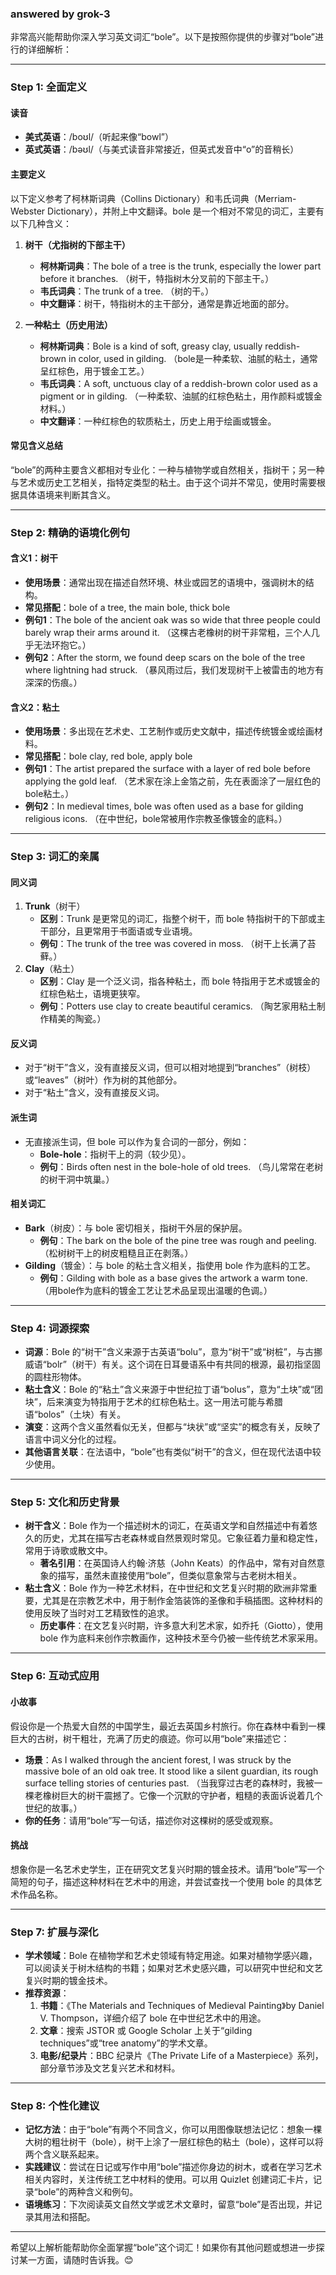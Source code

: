 ### answered by grok-3
非常高兴能帮助你深入学习英文词汇“bole”。以下是按照你提供的步骤对“bole”进行的详细解析：

---

### Step 1: 全面定义
#### 读音
- **美式英语**：/boʊl/（听起来像“bowl”）
- **英式英语**：/bəʊl/（与美式读音非常接近，但英式发音中“o”的音稍长）

#### 主要定义
以下定义参考了柯林斯词典（Collins Dictionary）和韦氏词典（Merriam-Webster Dictionary），并附上中文翻译。bole 是一个相对不常见的词汇，主要有以下几种含义：

1. **树干（尤指树的下部主干）**
   - **柯林斯词典**：The bole of a tree is the trunk, especially the lower part before it branches. （树干，特指树木分叉前的下部主干。）
   - **韦氏词典**：The trunk of a tree. （树的干。）
   - **中文翻译**：树干，特指树木的主干部分，通常是靠近地面的部分。

2. **一种粘土（历史用法）**
   - **柯林斯词典**：Bole is a kind of soft, greasy clay, usually reddish-brown in color, used in gilding. （bole是一种柔软、油腻的粘土，通常呈红棕色，用于镀金工艺。）
   - **韦氏词典**：A soft, unctuous clay of a reddish-brown color used as a pigment or in gilding. （一种柔软、油腻的红棕色粘土，用作颜料或镀金材料。）
   - **中文翻译**：一种红棕色的软质粘土，历史上用于绘画或镀金。

#### 常见含义总结
“bole”的两种主要含义都相对专业化：一种与植物学或自然相关，指树干；另一种与艺术或历史工艺相关，指特定类型的粘土。由于这个词并不常见，使用时需要根据具体语境来判断其含义。

---

### Step 2: 精确的语境化例句
#### 含义1：树干
- **使用场景**：通常出现在描述自然环境、林业或园艺的语境中，强调树木的结构。
- **常见搭配**：bole of a tree, the main bole, thick bole
- **例句1**：The bole of the ancient oak was so wide that three people could barely wrap their arms around it. （这棵古老橡树的树干非常粗，三个人几乎无法环抱它。）
- **例句2**：After the storm, we found deep scars on the bole of the tree where lightning had struck. （暴风雨过后，我们发现树干上被雷击的地方有深深的伤痕。）

#### 含义2：粘土
- **使用场景**：多出现在艺术史、工艺制作或历史文献中，描述传统镀金或绘画材料。
- **常见搭配**：bole clay, red bole, apply bole
- **例句1**：The artist prepared the surface with a layer of red bole before applying the gold leaf. （艺术家在涂上金箔之前，先在表面涂了一层红色的bole粘土。）
- **例句2**：In medieval times, bole was often used as a base for gilding religious icons. （在中世纪，bole常被用作宗教圣像镀金的底料。）

---

### Step 3: 词汇的亲属
#### 同义词
1. **Trunk**（树干）
   - **区别**：Trunk 是更常见的词汇，指整个树干，而 bole 特指树干的下部或主干部分，且更常用于书面语或专业语境。
   - **例句**：The trunk of the tree was covered in moss. （树干上长满了苔藓。）
2. **Clay**（粘土）
   - **区别**：Clay 是一个泛义词，指各种粘土，而 bole 特指用于艺术或镀金的红棕色粘土，语境更狭窄。
   - **例句**：Potters use clay to create beautiful ceramics. （陶艺家用粘土制作精美的陶瓷。）

#### 反义词
- 对于“树干”含义，没有直接反义词，但可以相对地提到“branches”（树枝）或“leaves”（树叶）作为树的其他部分。
- 对于“粘土”含义，没有直接反义词。

#### 派生词
- 无直接派生词，但 bole 可以作为复合词的一部分，例如：
  - **Bole-hole**：指树干上的洞（较少见）。
  - **例句**：Birds often nest in the bole-hole of old trees. （鸟儿常常在老树的树干洞中筑巢。）

#### 相关词汇
- **Bark**（树皮）：与 bole 密切相关，指树干外层的保护层。
  - **例句**：The bark on the bole of the pine tree was rough and peeling. （松树树干上的树皮粗糙且正在剥落。）
- **Gilding**（镀金）：与 bole 的粘土含义相关，指使用 bole 作为底料的工艺。
  - **例句**：Gilding with bole as a base gives the artwork a warm tone. （用bole作为底料的镀金工艺让艺术品呈现出温暖的色调。）

---

### Step 4: 词源探索
- **词源**：Bole 的“树干”含义来源于古英语“bolu”，意为“树干”或“树桩”，与古挪威语“bolr”（树干）有关。这个词在日耳曼语系中有共同的根源，最初指坚固的圆柱形物体。
- **粘土含义**：Bole 的“粘土”含义来源于中世纪拉丁语“bolus”，意为“土块”或“团块”，后来演变为特指用于艺术的红棕色粘土。这一用法可能与希腊语“bolos”（土块）有关。
- **演变**：这两个含义虽然看似无关，但都与“块状”或“坚实”的概念有关，反映了语言中词义分化的过程。
- **其他语言关联**：在法语中，“bole”也有类似“树干”的含义，但在现代法语中较少使用。

---

### Step 5: 文化和历史背景
- **树干含义**：Bole 作为一个描述树木的词汇，在英语文学和自然描述中有着悠久的历史，尤其在描写古老森林或自然景观时常见。它象征着力量和稳定性，常用于诗歌或散文中。
  - **著名引用**：在英国诗人约翰·济慈（John Keats）的作品中，常有对自然意象的描写，虽然未直接使用“bole”，但类似意象常与古老树木相关。
- **粘土含义**：Bole 作为一种艺术材料，在中世纪和文艺复兴时期的欧洲非常重要，尤其是在宗教艺术中，用于制作金箔装饰的圣像和手稿插图。这种材料的使用反映了当时对工艺精致性的追求。
  - **历史事件**：在文艺复兴时期，许多意大利艺术家，如乔托（Giotto），使用 bole 作为底料来创作宗教画作，这种技术至今仍被一些传统艺术家采用。

---

### Step 6: 互动式应用
#### 小故事
假设你是一个热爱大自然的中国学生，最近去英国乡村旅行。你在森林中看到一棵巨大的古树，树干粗壮，充满了历史的痕迹。你可以用“bole”来描述它：
- **场景**：As I walked through the ancient forest, I was struck by the massive bole of an old oak tree. It stood like a silent guardian, its rough surface telling stories of centuries past. （当我穿过古老的森林时，我被一棵老橡树巨大的树干震撼了。它像一个沉默的守护者，粗糙的表面诉说着几个世纪的故事。）
- **你的任务**：请用“bole”写一句话，描述你对这棵树的感受或观察。

#### 挑战
想象你是一名艺术史学生，正在研究文艺复兴时期的镀金技术。请用“bole”写一个简短的句子，描述这种材料在艺术中的用途，并尝试查找一个使用 bole 的具体艺术作品名称。

---

### Step 7: 扩展与深化
- **学术领域**：Bole 在植物学和艺术史领域有特定用途。如果对植物学感兴趣，可以阅读关于树木结构的书籍；如果对艺术史感兴趣，可以研究中世纪和文艺复兴时期的镀金技术。
- **推荐资源**：
  1. **书籍**：《The Materials and Techniques of Medieval Painting》by Daniel V. Thompson，详细介绍了 bole 在中世纪艺术中的用途。
  2. **文章**：搜索 JSTOR 或 Google Scholar 上关于“gilding techniques”或“tree anatomy”的学术文章。
  3. **电影/纪录片**：BBC 纪录片《The Private Life of a Masterpiece》系列，部分章节涉及文艺复兴艺术和材料。

---

### Step 8: 个性化建议
- **记忆方法**：由于“bole”有两个不同含义，你可以用图像联想法记忆：想象一棵大树的粗壮树干（bole），树干上涂了一层红棕色的粘土（bole），这样可以将两个含义联系起来。
- **实践建议**：尝试在日记或写作中用“bole”描述你身边的树木，或者在学习艺术相关内容时，关注传统工艺中材料的使用。可以用 Quizlet 创建词汇卡片，记录“bole”的两种含义和例句。
- **语境练习**：下次阅读英文自然文学或艺术文章时，留意“bole”是否出现，并记录其用法和搭配。

---

希望以上解析能帮助你全面掌握“bole”这个词汇！如果你有其他问题或想进一步探讨某一方面，请随时告诉我。😊
